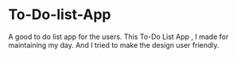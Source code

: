 # To-Do-list-App
A good to do list app for the users.
This To-Do List App , I made for maintaining my day.
And I tried to make the design user friendly. 

